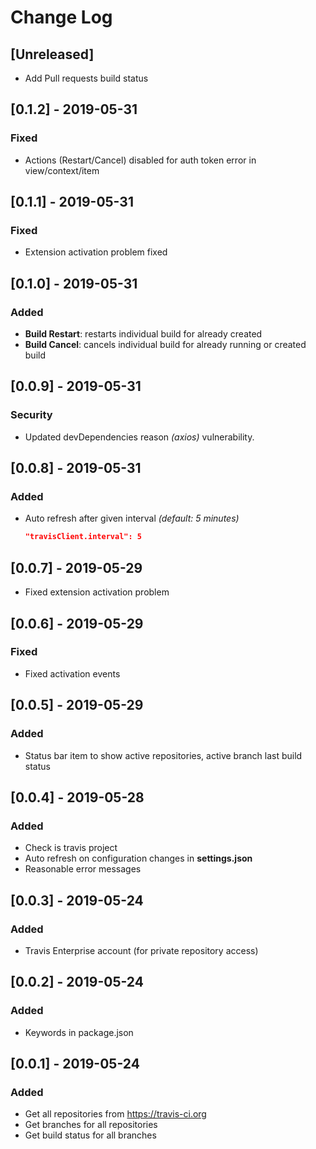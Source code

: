 # Change Log

## [Unreleased]
- Add Pull requests build status

## [0.1.2] - 2019-05-31
### Fixed
- Actions (Restart/Cancel) disabled for auth token error in view/context/item

## [0.1.1] - 2019-05-31
### Fixed
- Extension activation problem fixed

## [0.1.0] - 2019-05-31
### Added
- **Build Restart**: restarts individual build for already created
- **Build Cancel**: cancels individual build for already running or created build

## [0.0.9] - 2019-05-31
### Security
- Updated devDependencies reason _(axios)_ vulnerability.

## [0.0.8] - 2019-05-31
### Added
- Auto refresh after given interval _(default: 5 minutes)_
  ```json
  "travisClient.interval": 5
  ```
  
## [0.0.7] - 2019-05-29
- Fixed extension activation problem

## [0.0.6] - 2019-05-29
### Fixed
- Fixed activation events

## [0.0.5] - 2019-05-29
### Added
- Status bar item to show active repositories, active branch last build status

## [0.0.4] - 2019-05-28
### Added
- Check is travis project
- Auto refresh on configuration changes in **settings.json**
- Reasonable error messages

## [0.0.3] - 2019-05-24
### Added
- Travis Enterprise account (for private repository access)

## [0.0.2] - 2019-05-24
### Added
- Keywords in package.json

## [0.0.1] - 2019-05-24
### Added
- Get all repositories from https://travis-ci.org
- Get branches for all repositories
- Get build status for all branches

